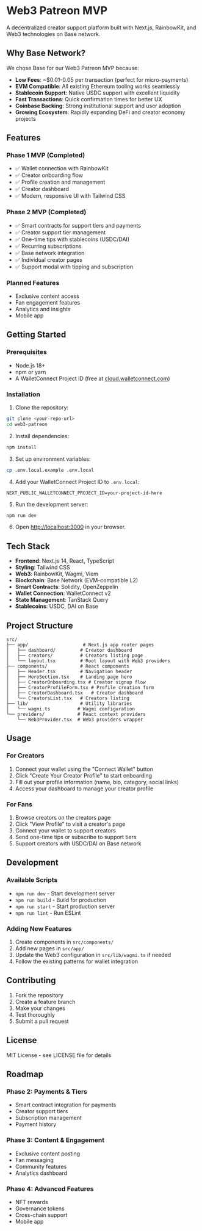 # Web3 Patreon MVP

A decentralized creator support platform built with Next.js, RainbowKit, and Web3 technologies on Base network.

## Why Base Network?

We chose Base for our Web3 Patreon MVP because:

- **Low Fees**: ~$0.01-0.05 per transaction (perfect for micro-payments)
- **EVM Compatible**: All existing Ethereum tooling works seamlessly
- **Stablecoin Support**: Native USDC support with excellent liquidity
- **Fast Transactions**: Quick confirmation times for better UX
- **Coinbase Backing**: Strong institutional support and user adoption
- **Growing Ecosystem**: Rapidly expanding DeFi and creator economy projects

## Features

### Phase 1 MVP (Completed)
- ✅ Wallet connection with RainbowKit
- ✅ Creator onboarding flow
- ✅ Profile creation and management
- ✅ Creator dashboard
- ✅ Modern, responsive UI with Tailwind CSS

### Phase 2 MVP (Completed)
- ✅ Smart contracts for support tiers and payments
- ✅ Creator support tier management
- ✅ One-time tips with stablecoins (USDC/DAI)
- ✅ Recurring subscriptions
- ✅ Base network integration
- ✅ Individual creator pages
- ✅ Support modal with tipping and subscription

### Planned Features
- Exclusive content access
- Fan engagement features
- Analytics and insights
- Mobile app

## Getting Started

### Prerequisites
- Node.js 18+ 
- npm or yarn
- A WalletConnect Project ID (free at [cloud.walletconnect.com](https://cloud.walletconnect.com/))

### Installation

1. Clone the repository:
```bash
git clone <your-repo-url>
cd web3-patreon
```

2. Install dependencies:
```bash
npm install
```

3. Set up environment variables:
```bash
cp .env.local.example .env.local
```

4. Add your WalletConnect Project ID to `.env.local`:
```
NEXT_PUBLIC_WALLETCONNECT_PROJECT_ID=your-project-id-here
```

5. Run the development server:
```bash
npm run dev
```

6. Open [http://localhost:3000](http://localhost:3000) in your browser.

## Tech Stack

- **Frontend**: Next.js 14, React, TypeScript
- **Styling**: Tailwind CSS
- **Web3**: RainbowKit, Wagmi, Viem
- **Blockchain**: Base Network (EVM-compatible L2)
- **Smart Contracts**: Solidity, OpenZeppelin
- **Wallet Connection**: WalletConnect v2
- **State Management**: TanStack Query
- **Stablecoins**: USDC, DAI on Base

## Project Structure

```
src/
├── app/                    # Next.js app router pages
│   ├── dashboard/         # Creator dashboard
│   ├── creators/          # Creators listing page
│   └── layout.tsx         # Root layout with Web3 providers
├── components/            # React components
│   ├── Header.tsx         # Navigation header
│   ├── HeroSection.tsx    # Landing page hero
│   ├── CreatorOnboarding.tsx # Creator signup flow
│   ├── CreatorProfileForm.tsx # Profile creation form
│   ├── CreatorDashboard.tsx   # Creator dashboard
│   └── CreatorsList.tsx   # Creators listing
├── lib/                   # Utility libraries
│   └── wagmi.ts          # Wagmi configuration
└── providers/            # React context providers
    └── Web3Provider.tsx  # Web3 providers wrapper
```

## Usage

### For Creators
1. Connect your wallet using the "Connect Wallet" button
2. Click "Create Your Creator Profile" to start onboarding
3. Fill out your profile information (name, bio, category, social links)
4. Access your dashboard to manage your creator profile

### For Fans
1. Browse creators on the creators page
2. Click "View Profile" to visit a creator's page
3. Connect your wallet to support creators
4. Send one-time tips or subscribe to support tiers
5. Support creators with USDC/DAI on Base network

## Development

### Available Scripts

- `npm run dev` - Start development server
- `npm run build` - Build for production
- `npm run start` - Start production server
- `npm run lint` - Run ESLint

### Adding New Features

1. Create components in `src/components/`
2. Add new pages in `src/app/`
3. Update the Web3 configuration in `src/lib/wagmi.ts` if needed
4. Follow the existing patterns for wallet integration

## Contributing

1. Fork the repository
2. Create a feature branch
3. Make your changes
4. Test thoroughly
5. Submit a pull request

## License

MIT License - see LICENSE file for details

## Roadmap

### Phase 2: Payments & Tiers
- Smart contract integration for payments
- Creator support tiers
- Subscription management
- Payment history

### Phase 3: Content & Engagement
- Exclusive content posting
- Fan messaging
- Community features
- Analytics dashboard

### Phase 4: Advanced Features
- NFT rewards
- Governance tokens
- Cross-chain support
- Mobile app
